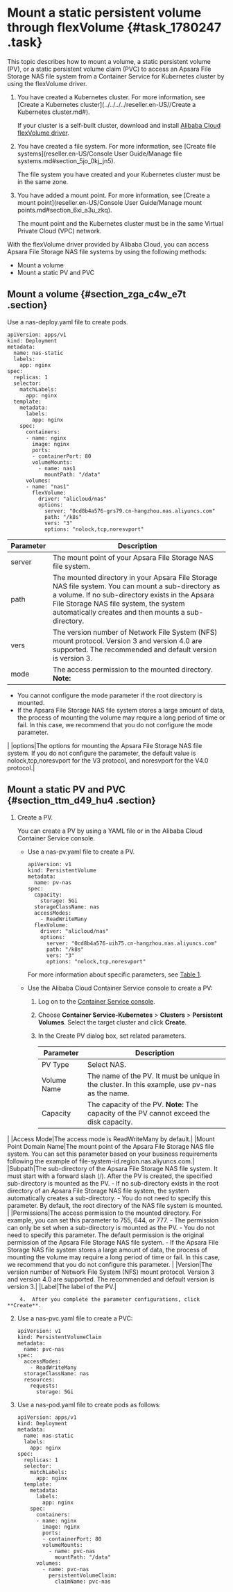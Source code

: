 # Mount a static persistent volume through flexVolume {#task_1780247 .task}

This topic describes how to mount a volume, a static persistent volume \(PV\), or a static persistent volume claim \(PVC\) to access an Apsara File Storage NAS file system from a Container Service for Kubernetes cluster by using the flexVolume driver.

1.  You have created a Kubernetes cluster. For more information, see [Create a Kubernetes cluster](../../../../reseller.en-US//Create a Kubernetes cluster.md#).

    If your cluster is a self-built cluster, download and install [Alibaba Cloud flexVolume driver](https://github.com/AliyunContainerService/flexvolume).

2.  You have created a file system. For more information, see [Create file systems](reseller.en-US/Console User Guide/Manage file systems.md#section_5jo_0kj_jn5).

    The file system you have created and your Kubernetes cluster must be in the same zone.

3.  You have added a mount point. For more information, see [Create a mount point](reseller.en-US/Console User Guide/Manage mount points.md#section_6xi_a3u_zkq).

    The mount point and the Kubernetes cluster must be in the same Virtual Private Cloud \(VPC\) network.


With the flexVolume driver provided by Alibaba Cloud, you can access Apsara File Storage NAS file systems by using the following methods:

-   Mount a volume
-   Mount a static PV and PVC

## Mount a volume {#section_zga_c4w_e7t .section}

Use a nas-deploy.yaml file to create pods.

``` {#codeblock_00t_sm9_mmp}
apiVersion: apps/v1
kind: Deployment
metadata:
  name: nas-static
  labels:
    app: nginx
spec:
  replicas: 1
  selector:
    matchLabels:
      app: nginx
  template:
    metadata:
      labels:
        app: nginx
    spec:
      containers:
      - name: nginx
        image: nginx
        ports:
        - containerPort: 80
        volumeMounts:
          - name: nas1
            mountPath: "/data"
      volumes:
      - name: "nas1"
        flexVolume:
          driver: "alicloud/nas"
          options:
            server: "0cd8b4a576-grs79.cn-hangzhou.nas.aliyuncs.com"
            path: "/k8s"
            vers: "3"
            options: "nolock,tcp,noresvport"
```

|Parameter|Description|
|---------|-----------|
|server|The mount point of your Apsara File Storage NAS file system.|
|path|The mounted directory in your Apsara File Storage NAS file system. You can mount a sub-directory as a volume. If no sub-directory exists in the Apsara File Storage NAS file system, the system automatically creates and then mounts a sub-directory.|
|vers|The version number of Network File System \(NFS\) mount protocol. Version 3 and version 4.0 are supported. The recommended and default version is version 3.|
|mode|The access permission to the mounted directory. **Note:** 

-   You cannot configure the mode parameter if the root directory is mounted.
-   If the Apsara File Storage NAS file system stores a large amount of data, the process of mounting the volume may require a long period of time or fail. In this case, we recommend that you do not configure the mode parameter.

 |
|options|The options for mounting the Apsara File Storage NAS file system. If you do not configure the parameter, the default value is nolock,tcp,noresvport for the V3 protocol, and noresvport for the V4.0 protocol.|

## Mount a static PV and PVC {#section_ttm_d49_hu4 .section}

1.  Create a PV. 

    You can create a PV by using a YAML file or in the Alibaba Cloud Container Service console.

    -   Use a nas-pv.yaml file to create a PV.

        ``` {#codeblock_yom_17l_mtm}
        apiVersion: v1
        kind: PersistentVolume
        metadata:
          name: pv-nas
        spec:
          capacity:
            storage: 5Gi
          storageClassName: nas
          accessModes:
            - ReadWriteMany
          flexVolume:
            driver: "alicloud/nas"
            options:
              server: "0cd8b4a576-uih75.cn-hangzhou.nas.aliyuncs.com"
              path: "/k8s"
              vers: "3"
              options: "nolock,tcp,noresvport"
        ```

        For more information about specific parameters, see [Table 1](#table_7je_ozo_c1v).

    -   Use the Alibaba Cloud Container Service console to create a PV:
        1.  Log on to the [Container Service console](https://cs.console.aliyun.com/).
        2.  Choose **Container Service-Kubernetes** \> **Clusters** \> **Persistent Volumes**. Select the target cluster and click **Create**.
        3.  In the Create PV dialog box, set related parameters.

            |Parameter|Description|
            |---------|-----------|
            |PV Type|Select NAS.|
            |Volume Name|The name of the PV. It must be unique in the cluster. In this example, use pv-nas as the name.|
            |Capacity|The capacity of the PV. **Note:** The capacity of the PV cannot exceed the disk capacity.

 |
            |Access Mode|The access mode is ReadWriteMany by default.|
            |Mount Point Domain Name|The mount point of the Apsara File Storage NAS file system. You can set this parameter based on your business requirements following the example of file-system-id.region.nas.aliyuncs.com.|
            |Subpath|The sub-directory of the Apsara File Storage NAS file system. It must start with a forward slash \(/\). After the PV is created, the specified sub-directory is mounted as the PV.             -   If no sub-directory exists in the root directory of an Apsara File Storage NAS file system, the system automatically creates a sub-directory.
            -   You do not need to specify this parameter. By default, the root directory of the NAS file system is mounted.
 |
            |Permissions|The access permission to the mounted directory. For example, you can set this parameter to 755, 644, or 777.             -   The permission can only be set when a sub-directory is mounted as the PV.
            -   You do not need to specify this parameter. The default permission is the original permission of the Apsara File Storage NAS file system.
            -   If the Apsara File Storage NAS file system stores a large amount of data, the process of mounting the volume may require a long period of time or fail. In this case, we recommend that you do not configure this parameter.
 |
            |Version|The version number of Network File System \(NFS\) mount protocol. Version 3 and version 4.0 are supported. The recommended and default version is version 3.|
            |Label|The label of the PV.|

        4.  After you complete the parameter configurations, click **Create**.
2.  Use a nas-pvc.yaml file to create a PVC: 

    ``` {#codeblock_5fq_kil_fh2}
    apiVersion: v1
    kind: PersistentVolumeClaim
    metadata:
      name: pvc-nas
    spec:
      accessModes:
        - ReadWriteMany
      storageClassName: nas
      resources:
        requests:
          storage: 5Gi
    ```

3.  Use a nas-pod.yaml file to create pods as follows: 

    ``` {#codeblock_2df_quw_mr0}
    apiVersion: apps/v1
    kind: Deployment
    metadata:
      name: nas-static
      labels:
        app: nginx
    spec:
      replicas: 1
      selector:
        matchLabels:
          app: nginx
      template:
        metadata:
          labels:
            app: nginx
        spec:
          containers:
          - name: nginx
            image: nginx
            ports:
            - containerPort: 80
            volumeMounts:
              - name: pvc-nas
                mountPath: "/data"
          volumes:
            - name: pvc-nas
              persistentVolumeClaim:
                claimName: pvc-nas
    ```


